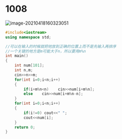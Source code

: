 # 1008

![image-20210418160323051](https://i.loli.net/2021/04/18/FJOPILcl6zKSfa9.png)



~~~C++
#include<iostream>
using namespace std;

//可以在输入的时候就把他放到正确的位置上而不是先输入再排序
//一个关键的地方是m可能大于n，所以要用m%n
int main()
{
    int num[101];
    int n,m;
    cin>>n>>m;
    for(int i=0;i<n;i++)
    {
        if(i+m%n<n)    cin>>num[i+m%n];
        else    cin>>num[i+m%n-n];
    }
    for(int i=0;i<n;i++)
    {
        if(i!=0) cout<<" ";
        cout<<num[i];
    }
    return 0;
}
~~~